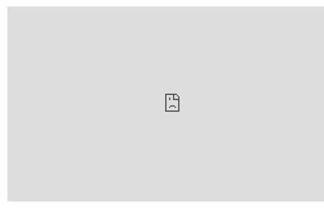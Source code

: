 <iframe style="border: 1px solid rgba(0, 0, 0, 0.1);" width="800" height="450" src="https://embed.figma.com/proto/j7S5XaLjoIPdwCDxf7iFpi/gmail-template?page-id=0%3A1&node-id=145-832&viewport=-1068%2C2214%2C0.13&scaling=min-zoom&content-scaling=fixed&starting-point-node-id=145%3A832&show-proto-sidebar=1&embed-host=share" allowfullscreen></iframe>
